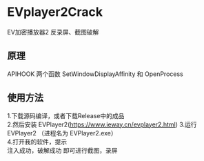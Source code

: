 # EVplayer2Crack
EV加密播放器2 反录屏、截图破解

## 原理 
APIHOOK 两个函数 SetWindowDisplayAffinity 和 OpenProcess 

## 使用方法
1.下载源码编译，或者下载Release中的成品  
2.然后安装 EVPlayer2(https://www.ieway.cn/evplayer2.html)
3.运行EVPlayer2 （进程名为 EVPlayer2.exe）  
4.打开我的软件，提示  
注入成功，破解成功 即可进行截图，录屏
